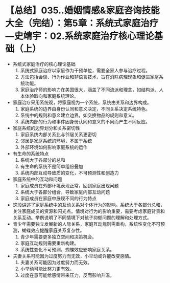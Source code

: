 # 【总结】035..婚姻情感&家庭咨询技能大全（完结）：第5章：系统式家庭治疗—史靖宇：02.系统家庭治疗核心理论基础（上）

-   系统式家庭治疗的核心理论基础
    1.  系统式家庭治疗以家庭作为干预单位，需要全家人参与治疗过程。
    2.  方法包括会谈、行为作业和非语言技术，旨在消除病理现象和促进家庭系统功能。
    3.  家庭治疗师的影响力在美国很大，涵盖了不同流派和理念，如结构派、人本体验取向和家庭系统理论。
-   家庭治疗采用系统观，将家庭视为一个系统，系统由关系和边界构成。
    1.  家庭系统的边界由身份认同和意义决定，不同关系决定系统特色。
    2.  系统中的规则和意义建立边界，如交换物品的规则和意义。
    3.  系统内部的行为和事件因身份认同和意义的不同而产生不同反应。
-   家庭系统的边界划分和关系密切性
    1.  家庭系统内部关系比与邻居关系更密切
    2.  邻居是家庭系统的环境，不属于系统
    3.  外部环境如何影响家庭系统的运作
-   有生命的系统特点
    1.  系统大于各部分的总和
    2.  有生命的系统不是简单组份叠加
    3.  系统内部互动导致质的变化，不可预测性和创造力
-   家庭系统中的互动和问题
    1.  家庭成员在外部环境表现正常，回到家庭出现问题
    2.  系统大于各部分组合，导致家庭内部互动问题
    3.  家庭成员在家庭中展现不同的行为特点
-   这段讲述了家庭系统中的互动关系对个体行为的影响。系统大于各部分总和，关注家庭成员的资源和闪光点。情境对行为的影响重要，需要考虑家庭背景和关系互动。举例说明了不同情境下对孩子抑郁问题的理解和处理方式。
-   青少年需要独立发展新的人际关系，家庭互动规则需重构，系统性变化不可预测，蝴蝶效应提醒家庭关系复杂性。
    1.  青少年需要更多独立空间和决策机会。
    2.  家庭互动规则需要重新构建。
    3.  系统性变化不可预测，蝴蝶效应影响家庭关系。
-   夫妻关系可能因为过度努力而无效，小举动或许能改变感情。
    1.  夫妻关系可能因为过度努力而无效。
    2.  小举动可能比努力更有效。
    3.  过度在意可能给感情带来压力，反而影响升温。